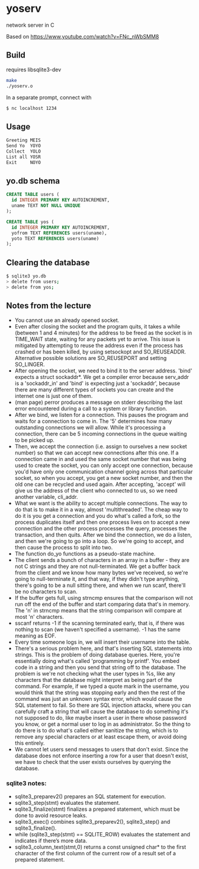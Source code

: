 # yoserv
network server in C

Based on https://www.youtube.com/watch?v=FNc_nWbSMM8

## Build
requires libsqlite3-dev
```bash
make
./yoserv.o
```
In a separate prompt, connect with
```bash
$ nc localhost 1234
```
## Usage
```C
Greeting MEIS
Send Yo  YOYO
Collect  YOLO
List all YOSR
Exit     NOYO
```
## yo.db schema
```SQL
CREATE TABLE users (
  id INTEGER PRIMARY KEY AUTOINCREMENT,
  uname TEXT NOT NULL UNIQUE
);

CREATE TABLE yos (
  id INTEGER PRIMARY KEY AUTOINCREMENT,
  yofrom TEXT REFERENCES users(uname),
  yoto TEXT REFERENCES users(uname)
);
```
## Clearing the database
```bash
$ sqlite3 yo.db
> delete from users;
> delete from yos;
```
## Notes from the lecture
* You cannot use an already opened socket.
* Even after closing the socket and the program quits, it takes a while (between 1 and 4 minutes) for the address to be freed as the socket is in TIME_WAIT state, waiting for any packets yet to arrive. This issue is mitigated by attempting to reuse the address even if the process has crashed or has been killed, by using setsockopt and SO_REUSEADDR. Alternative possible solutions are SO_REUSEPORT and setting SO_LINGER.
* After opening the socket, we need to bind it to the server address. 'bind' expects a struct sockaddr*. We get a compiler error because serv_addr is a 'sockaddr_in' and 'bind' is expecting just a 'sockaddr', because there are many different types of sockets you can create and the internet one is just one of them.
* (man page) perror produces a message on stderr describing the last error encountered during a call to a system or library function.
* After we bind, we listen for a connection. This pauses the program and waits for a connection to come in. The '5' determines how many outstanding connections we will allow. While it's processing a connection, there can be 5 incoming connections in the queue waiting to be picked up.
* Then, we accept the connection (i.e. assign to ourselves a new socket number) so that we can accept new connections after this one. If a connection came in and used the same socket number that was being used to create the socket, you can only accept one connection, because you'd have only one communication channel going across that particular socket, so when you accept, you get a new socket number, and then the old one can be recycled and used again. After accepting, 'accept' will give us the address of the client who connected to us, so we need another variable, cli_addr.
* What we want is the ability to accept multiple connections. The way to do that is to make it in a way, almost 'multithreaded'. The cheap way to do it is you get a connection and you do what's called a fork, so the process duplicates itself and then one process lives on to accept a new connection and the other process processes the query, processes the transaction, and then quits. After we bind the connection, we do a listen, and then we're going to go into a loop. So we're going to accept, and then cause the process to split into two.
* The function do_yo functions as a pseudo-state machine.
* The client sends a bunch of characters in an array in a buffer - they are not C strings and they are not null-terminated. We get a buffer back from the client and we know how many bytes we've received, so we're going to null-terminate it, and that way, if they didn't type anything, there's going to be a null sitting there, and when we run scanf, there'll be no characters to scan.
* If the buffer gets full, using strncmp ensures that the comparison will not run off the end of the buffer and start comparing data that's in memory. The 'n' in strncmp means that the string comparison will compare at most 'n' characters.
* sscanf returns -1 if the scanning terminated early, that is, if there was nothing to scan (we haven't specified a username). -1 has the same meaning as EOF.
* Every time someone logs in, we will insert their username into the table.
* There's a serious problem here, and that's inserting SQL statements into strings. This is the problem of doing database queries. Here, you're essentially doing what's called 'programming by printf'. You embed code in a string and then you send that string off to the database. The problem is we're not checking what the user types in %s, like any characters that the database might interpret as being part of the command. For example, if we typed a quote mark in the username, you would think that the string was stopping early and then the rest of the command was just an unknown syntax error, which would cause the SQL statement to fail. So there are SQL injection attacks, where you can carefully craft a string that will cause the database to do something it's not supposed to do, like maybe insert a user in there whose password you know, or get a normal user to log in as administrator. So the thing to do there is to do what's called either sanitize the string, which is to remove any special characters or at least escape them, or avoid doing this entirely.
* We cannot let users send messages to users that don't exist. Since the database does not enforce inserting a row for a user that doesn't exist, we have to check that the user exists ourselves by querying the database.

### sqlite3 notes:
* sqlite3_preparev2() prepares an SQL statement for execution.
* sqlite3_step(stmt) evaluates the statement.
* sqlite3_finalize(stmt) finalizes a prepared statement, which must be done to avoid resource leaks.
* sqlite3_exec() combines sqlite3_preparev2(), sqlite3_step() and sqlite3_finalize().
* while (sqlite3_step(stmt) == SQLITE_ROW) evaluates the statement and indicates if there’s more data.
* sqlite3_column_text(stmt,0) returns a const unsigned char* to the first character of the first column of the current row of a result set of a prepared statement.
